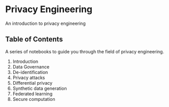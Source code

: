 # Privacy Engineering
An introduction to privacy engineering

## Table of Contents
A series of notebooks to guide you through the field
of privacy engineering.
1. Introduction
2. Data Governance
3. De-identification
4. Privacy attacks
5. Differential privacy
6. Synthetic data generation
7. Federated learning
8. Secure computation